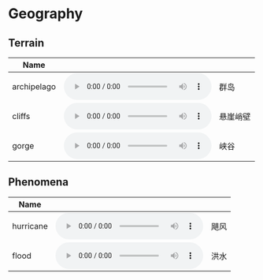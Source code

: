 # Geography

## Terrain

| Name     |      |      |
| -------- | ---- | ---- |
| archipelago  |   <audio controls><source src="https://dict.youdao.com/dictvoice?audio=archipelago&type=2" type="audio/mpeg"></audio>    |   群岛   |
| cliffs  |   <audio controls><source src="https://dict.youdao.com/dictvoice?audio=cliffs&type=2" type="audio/mpeg"></audio>    |   悬崖峭壁   |
| gorge  |   <audio controls><source src="https://dict.youdao.com/dictvoice?audio=gorge&type=2" type="audio/mpeg"></audio>    |   峡谷   |

## Phenomena

| Name     |      |      |
| -------- | ---- | ---- |
| hurricane  |   <audio controls><source src="https://dict.youdao.com/dictvoice?audio=hurricane&type=2" type="audio/mpeg"></audio>    |   飓风   |
| flood |   <audio controls><source src="https://dict.youdao.com/dictvoice?audio=flood&type=2" type="audio/mpeg"></audio>    |  洪水    |
